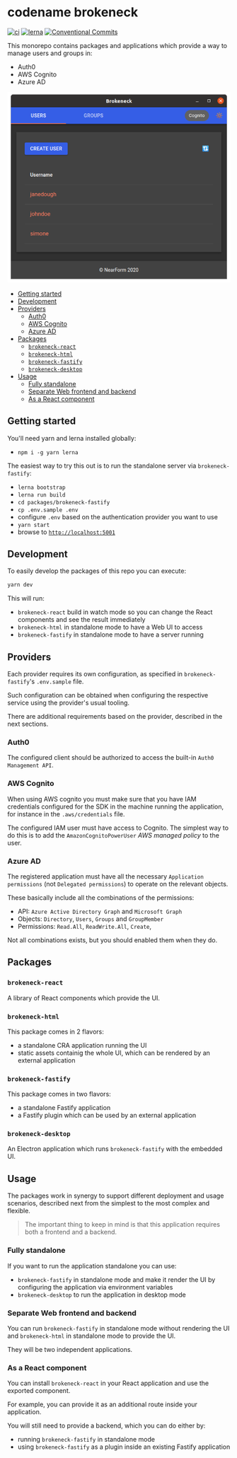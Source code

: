 # codename brokeneck

[![ci](https://github.com/nearform/brokeneck/workflows/ci/badge.svg)](https://github.com/nearform/brokeneck/actions?query=workflow%3Aci)
[![lerna](https://img.shields.io/badge/maintained%20with-lerna-cc00ff.svg)](https://lerna.js.org/)
[![Conventional Commits](https://img.shields.io/badge/Conventional%20Commits-1.0.0-yellow.svg)](https://conventionalcommits.org)

This monorepo contains packages and applications which provide a way to manage users and groups in:

- Auth0
- AWS Cognito
- Azure AD

![Brokeneck](docs/brokeneck.png "Brokeneck")

<!-- toc -->

- [Getting started](#getting-started)
- [Development](#development)
- [Providers](#providers)
  * [Auth0](#auth0)
  * [AWS Cognito](#aws-cognito)
  * [Azure AD](#azure-ad)
- [Packages](#packages)
  * [`brokeneck-react`](#brokeneck-react)
  * [`brokeneck-html`](#brokeneck-html)
  * [`brokeneck-fastify`](#brokeneck-fastify)
  * [`brokeneck-desktop`](#brokeneck-desktop)
- [Usage](#usage)
  * [Fully standalone](#fully-standalone)
  * [Separate Web frontend and backend](#separate-web-frontend-and-backend)
  * [As a React component](#as-a-react-component)

<!-- tocstop -->

## Getting started

You'll need yarn and lerna installed globally:

- `npm i -g yarn lerna`

The easiest way to try this out is to run the standalone server via `brokeneck-fastify`:

- `lerna bootstrap`
- `lerna run build`
- `cd packages/brokeneck-fastify`
- `cp .env.sample .env`
- configure `.env` based on the authentication provider you want to use
- `yarn start`
- browse to [`http://localhost:5001`](http://localhost:5001)

## Development

To easily develop the packages of this repo you can execute:

```sh
yarn dev
```

This will run:

- `brokeneck-react` build in watch mode so you can change the React components and see the result immediately
- `brokeneck-html` in standalone mode to have a Web UI to access
- `brokeneck-fastify` in standalone mode to have a server running

## Providers

Each provider requires its own configuration, as specified in `brokeneck-fastify`'s `.env.sample` file.

Such configuration can be obtained when configuring the respective service using the provider's usual tooling.

There are additional requirements based on the provider, described in the next sections.

### Auth0

The configured client should be authorized to access the built-in `Auth0 Management API`.

### AWS Cognito

When using AWS cognito you must make sure that you have IAM credentials configured for the SDK in the machine running the application, for instance in the `.aws/credentials` file.

The configured IAM user must have access to Cognito. The simplest way to do this is to add the `AmazonCognitoPowerUser` _AWS managed policy_ to the user.

### Azure AD

The registered application must have all the necessary `Application permissions` (not `Delegated permissions`) to operate on the relevant objects.

These basically include all the combinations of the permissions:

- API: `Azure Active Directory Graph` and `Microsoft Graph`
- Objects: `Directory`, `Users`, `Groups` and `GroupMember`
- Permissions: `Read.All`, `ReadWrite.All`, `Create`,

Not all combinations exists, but you should enabled them when they do.

## Packages

### `brokeneck-react`

A library of React components which provide the UI.

### `brokeneck-html`

This package comes in 2 flavors:

- a standalone CRA application running the UI
- static assets containig the whole UI, which can be rendered by an external application

### `brokeneck-fastify`

This package comes in two flavors:

- a standalone Fastify application
- a Fastify plugin which can be used by an external application

### `brokeneck-desktop`

An Electron application which runs `brokeneck-fastify` with the embedded UI.

## Usage

The packages work in synergy to support different deployment and usage scenarios, described next from the simplest to the most complex and flexible.

> The important thing to keep in mind is that this application requires both a frontend and a backend.

### Fully standalone

If you want to run the application standalone you can use:

- `brokeneck-fastify` in standalone mode and make it render the UI by configuring the application via environment variables
- `brokeneck-desktop` to run the application in desktop mode

### Separate Web frontend and backend

You can run `brokeneck-fastify` in standalone mode without rendering the UI and `brokeneck-html` in standalone mode to provide the UI.

They will be two independent applications.

### As a React component

You can install `brokeneck-react` in your React application and use the exported component.

For example, you can provide it as an additional route inside your application.

You will still need to provide a backend, which you can do either by:

- running `brokeneck-fastify` in standalone mode
- using `brokeneck-fastify` as a plugin inside an existing Fastify application
